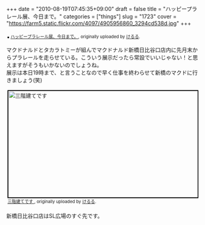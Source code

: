 +++
date = "2010-08-19T07:45:35+09:00"
draft = false
title = "ハッピープラレール展、今日まで。"
categories = ["things"]
slug = "1723"
cover = "https://farm5.static.flickr.com/4097/4905956860_3294cd538d.jpg"
+++

<div style="text-align: left; padding: 3px;">
<a href="https://www.flickr.com/photos/keruru/4905956860/" title="photo sharing"><img src="https://farm5.static.flickr.com/4097/4905956860_3294cd538d.jpg" style="border: solid 2px #000000;" alt="" /></a>
<span style="font-size: 0.8em; margin-top: 0px;"><a href="https://www.flickr.com/photos/keruru/4905956860/">ハッピープラレール展、今日まで。</a>, originally uploaded by <a href="https://www.flickr.com/people/keruru/">けるる</a>.</span>
</div>
<p>
マクドナルドとタカラトミーが組んでマクドナルド新橋日比谷口店内に先月末からプラレールを走らせている。こういう展示だったら常設でいいじゃない！と思えますがそうもいかないのでしょうね。<br />
展示は本日19時まで、と言うことなので早く仕事を終わらせて新橋のマクドに行きましょう(笑)<br />

<div style="text-align: left; padding: 3px;">
<a href="https://www.flickr.com/photos/keruru/4905451263/" title="三階建てです by けるる, on Flickr"><img src="https://farm5.static.flickr.com/4096/4905451263_471108a07e.jpg" width="500" height="281" alt="三階建てです" style="border: solid 2px #000000;" /></a>
<span style="font-size: 0.8em; margin-top: 0px;"><a href="https://www.flickr.com/photos/keruru/4905451263/">三階建てです </a>, originally uploaded by <a href="https://www.flickr.com/people/keruru/">けるる</a>.</span>
</div>

<br />
新橋日比谷口店はSL広場のすぐ先です。
</p>
